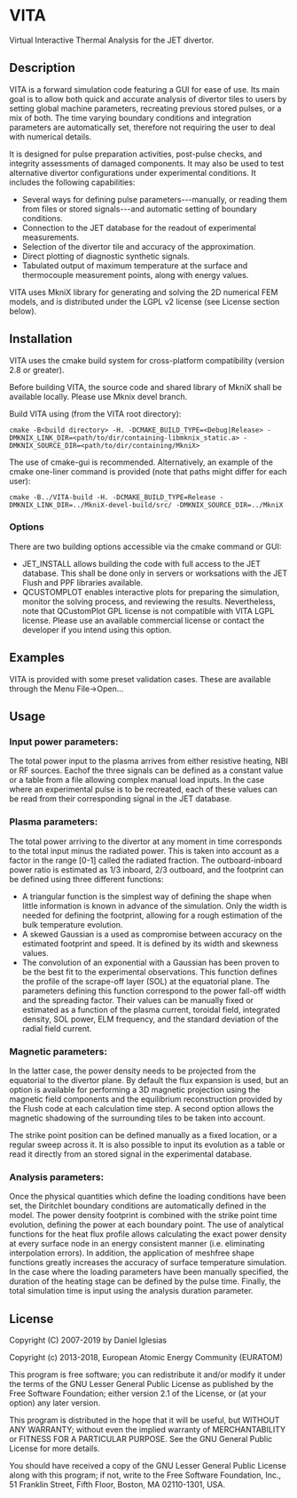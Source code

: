 # VITA
Virtual Interactive Thermal Analysis for the JET divertor.

## Description
VITA is a forward simulation code featuring a GUI for ease of use. Its main goal is to allow both quick and accurate analysis of divertor tiles to users by setting global machine parameters, recreating previous stored pulses, or a mix of both. The time varying boundary conditions and integration parameters are automatically set, therefore not requiring the user to deal with numerical details.

It is designed for pulse preparation activities, post-pulse checks, and integrity assessments of damaged components. It may also be used to test alternative divertor configurations under experimental conditions. It includes the following capabilities:
* Several ways for defining pulse parameters---manually, or reading them from files or stored signals---and automatic setting of boundary conditions.
* Connection to the JET database for the readout of experimental measurements.
* Selection of the divertor tile and accuracy of the approximation.
* Direct plotting of diagnostic synthetic signals.
* Tabulated output of maximum temperature at the surface and thermocouple measurement points, along with energy values.

VITA uses MkniX library for generating and solving the 2D numerical FEM models, and is distributed under the LGPL v2 license (see License section below).

## Installation

VITA uses the cmake build system for cross-platform compatibility (version 2.8 or greater).

Before building VITA, the source code and shared library of MkniX shall be available locally. Please use Mknix devel branch.

Build VITA using (from the VITA root directory):

```
cmake -B<build directory> -H. -DCMAKE_BUILD_TYPE=<Debug|Release> -DMKNIX_LINK_DIR=<path/to/dir/containing-libmknix_static.a> -DMKNIX_SOURCE_DIR=<path/to/dir/containing/MkniX>
```

The use of cmake-gui is recommended. Alternatively, an example of the cmake one-liner command is provided (note that paths might differ for each user):

```
cmake -B../VITA-build -H. -DCMAKE_BUILD_TYPE=Release -DMKNIX_LINK_DIR=../MkniX-devel-build/src/ -DMKNIX_SOURCE_DIR=../MkniX
```

### Options
There are two building options accessible via the cmake command or GUI:
* JET_INSTALL allows building the code with full access to the JET database. This shall be done only in servers or worksations with the JET Flush and PPF libraries available.
* QCUSTOMPLOT enables interactive plots for preparing the simulation, monitor the solving process, and reviewing the results. Nevertheless, note that QCustomPlot GPL license is not compatible with VITA LGPL license. Please use an available commercial license or contact the developer if you intend using this option.

## Examples

VITA is provided with some preset validation cases. These are available through the Menu File->Open...

## Usage

### Input power parameters: 
The total power input to the plasma arrives from either resistive heating, NBI or RF sources. Eachof the three signals can be defined as a constant value or a table from a file allowing complex manual load inputs. In the case where an experimental pulse is to be recreated, each of these values can be read from their corresponding signal in the JET database.

### Plasma parameters: 
The total power arriving to the divertor at any moment in time corresponds to the total input minus the radiated power. This is taken into account as a factor in the range [0-1] called the radiated fraction. The outboard-inboard power ratio is estimated as 1/3 inboard, 2/3 outboard, and the footprint can be defined using three different functions:
* A triangular function is the simplest way of defining the shape when little information is known in advance of the simulation. Only the width is needed for defining the footprint, allowing for a rough estimation of the bulk temperature evolution.
* A skewed Gaussian is a used as compromise between accuracy on the estimated footprint and speed. It is defined by its width and skewness values. 
* The convolution of an exponential with a Gaussian has been proven to be the best fit to the experimental observations. This function defines the profile of the scrape-off layer (SOL) at the equatorial plane. The parameters defining this function correspond to the power fall-off width and the spreading factor. Their values can be manually fixed or estimated as a function of the plasma current, toroidal field, integrated density, SOL power, ELM frequency, and the standard deviation of the radial field current.

### Magnetic parameters:
In the latter case, the power density needs to be projected from the equatorial to the divertor plane. By default the flux expansion is used, but an option is available for performing a 3D magnetic projection using the magnetic field components and the equilibrium reconstruction provided by the Flush code at each calculation time step. A second option allows the magnetic shadowing of the surrounding tiles to be taken into account.

The strike point position can be defined manually as a fixed location, or a regular sweep across it. It is also possible to input its evolution as a table or read it directly from an stored signal in the experimental database.

### Analysis parameters:
Once the physical quantities which define the loading conditions have been set, the Diritchlet boundary conditions are automatically defined in the model. The power density footprint is combined with the strike point time evolution, defining the power at each boundary point. The use of analytical functions for the heat flux profile allows calculating the exact power density at every surface node in an energy consistent manner (i.e. eliminating interpolation errors). In addition, the application of meshfree shape functions greatly increases the accuracy of surface temperature simulation. In the case where the loading parameters have been manually specified, the duration of the heating stage can be defined by the pulse time. Finally, the total simulation time is input using the analysis duration parameter.

## License

Copyright (C) 2007-2019 by Daniel Iglesias

Copyright (c) 2013-2018, European Atomic Energy Community (EURATOM)

This program is free software; you can redistribute it and/or
modify it under the terms of the GNU Lesser General Public License
as published by the Free Software Foundation; either version 2.1
of the License, or (at your option) any later version.

This program is distributed in the hope that it will be useful,
but WITHOUT ANY WARRANTY; without even the implied warranty of
MERCHANTABILITY or FITNESS FOR A PARTICULAR PURPOSE.  See the
GNU General Public License for more details.

You should have received a copy of the GNU Lesser General Public License
along with this program; if not, write to the Free Software
Foundation, Inc., 51 Franklin Street, Fifth Floor, Boston, MA  02110-1301, USA.

